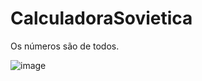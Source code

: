 # CalculadoraSovietica
Os números são de todos.

![image](https://user-images.githubusercontent.com/89054457/165523526-8293066f-37d9-4ff4-852b-2085c25afa75.png)
